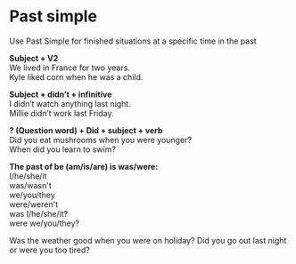 # Past simple
Use Past Simple for finished situations at a specific time in the past

**Subject + V2**  
We lived in France for two years.  
Kyle liked corn when he was a child.

**Subject + didn’t + infinitive**  
I didn’t watch anything last night.  
Millie didn’t work last Friday.

**? (Question word) + Did + subject + verb**  
Did you eat mushrooms when you were younger?  
When did you learn to swim?

**The past of be (am/is/are) is was/were:**  
I/he/she/it   
was/wasn't  
we/you/they   
were/weren't    
was I/he/she/it?  
were we/you/they?  

Was the weather good when you were on holiday?
Did you go out last night or were you too tired?

